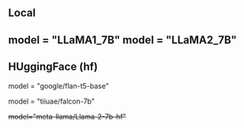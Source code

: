 ## Local
model = "LLaMA1_7B"
model = "LLaMA2_7B"
---
## HUggingFace (hf) 

model = "google/flan-t5-base"

model = "tiiuae/falcon-7b"

~~model="meta-llama/Llama-2-7b-hf"~~

